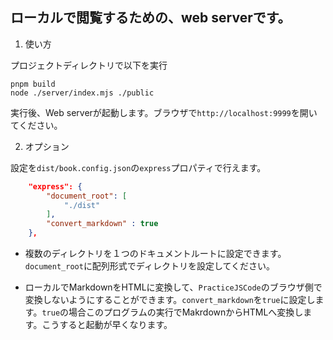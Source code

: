## ローカルで閲覧するための、web serverです。

1. 使い方

プロジェクトディレクトリで以下を実行

```shell
pnpm build
node ./server/index.mjs ./public
```
実行後、Web serverが起動します。ブラウザで`http://localhost:9999`を開いてください。

2. オプション

設定を`dist/book.config.json`の`express`プロパティで行えます。

```json
    "express": {
        "document_root": [
            "./dist"
        ],
        "convert_markdown" : true
    },
```

* 複数のディレクトリを１つのドキュメントルートに設定できます。`document_root`に配列形式でディレクトリを設定してください。

* ローカルでMarkdownをHTMLに変換して、`PracticeJSCode`のブラウザ側で変換しないようにすることができます。`convert_markdown`を`true`に設定します。`true`の場合このプログラムの実行でMakrdownからHTMLへ変換します。こうすると起動が早くなります。
